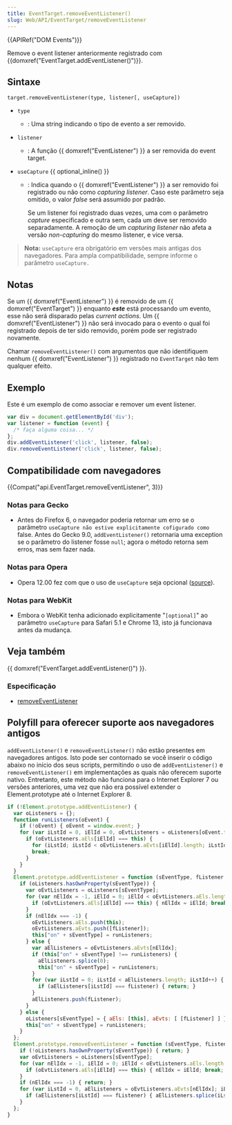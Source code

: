 ```yaml
---
title: EventTarget.removeEventListener()
slug: Web/API/EventTarget/removeEventListener
---
```


{{APIRef("DOM Events")}}

Remove o event listener anteriormente registrado com {{domxref("EventTarget.addEventListener()")}}.

## Sintaxe

```
target.removeEventListener(type, listener[, useCapture])
```

- `type`
  - : Uma string indicando o tipo de evento a ser removido.
- `listener`
  - : A função {{ domxref("EventListener") }} a ser removida do event target.
- `useCapture` {{ optional_inline() }}

  - : Indica quando o {{ domxref("EventListener") }} a ser removido foi registrado ou não como _capturing listener_. Caso este parâmetro seja omitido, o valor _false_ será assumido por padrão.

    Se um listener foi registrado duas vezes, uma com o parâmetro _capture_ especificado e outra sem, cada um deve ser removido separadamente. A remoção de um _capturing listener_ não afeta a versão _non-capturing_ do mesmo listener, e vice versa.

> **Nota:** `useCapture` era obrigatório em versões mais antigas dos navegadores. Para ampla compatibilidade, sempre informe o parâmetro `useCapture.`

## Notas

Se um {{ domxref("EventListener") }} é removido de um {{ domxref("EventTarget") }} enquanto **_este_** está processando um evento, esse não será disparado pelas _current actions_. Um {{ domxref("EventListener") }} não será invocado para o evento o qual foi registrado depois de ter sido removido, porém pode ser registrado novamente.

Chamar `removeEventListener()` com argumentos que não identifiquem nenhum {{ domxref("EventListener") }} registrado no `EventTarget` não tem qualquer efeito.

## Exemplo

Este é um exemplo de como associar e remover um event listener.

```js
var div = document.getElementById('div');
var listener = function (event) {
  /* faça alguma coisa... */
};
div.addEventListener('click', listener, false);
div.removeEventListener('click', listener, false);
```

## Compatibilidade com navegadores

{{Compat("api.EventTarget.removeEventListener", 3)}}

### Notas para Gecko

- Antes do Firefox 6, o navegador poderia retornar um erro se o parâmetro `useCapture não estive explicitamente cofigurado como` false. Antes do Gecko 9.0, `addEventListener()` retornaria uma exception se o parâmetro do listener fosse `null`; agora o método retorna sem erros, mas sem fazer nada.

### Notas para Opera

- Opera 12.00 fez com que o uso de `useCapture` seja opcional ([source](http://my.opera.com/ODIN/blog/2011/09/29/what-s-new-in-opera-development-snapshots-28-september-2011-edition)).

### Notas para WebKit

- Embora o WebKit tenha adicionado explicitamente "`[optional]`" ao parâmetro `useCapture` para Safari 5.1 e Chrome 13, isto já funcionava antes da mudança.

## Veja também

{{ domxref("EventTarget.addEventListener()") }}.

### Especificação

- [removeEventListener](https://www.w3.org/TR/2000/REC-DOM-Level-2-Events-20001113/events.html#Events-EventTarget-removeEventListener)

## Polyfill para oferecer suporte aos navegadores antigos

`addEventListener()` e `removeEventListener()` não estão presentes em navegadores antigos. Isto pode ser contornado se você inserir o código abaixo no início dos seus scripts, permitindo o uso de `addEventListener()` e `removeEventListener()` em implementações as quais não oferecem suporte nativo. Entretanto, este método não funciona para o Internet Explorer 7 ou versões anteriores, uma vez que não era possível extender o Element.prototype até o Internet Explorer 8.

```js
if (!Element.prototype.addEventListener) {
  var oListeners = {};
  function runListeners(oEvent) {
    if (!oEvent) { oEvent = window.event; }
    for (var iLstId = 0, iElId = 0, oEvtListeners = oListeners[oEvent.type]; iElId < oEvtListeners.aEls.length; iElId++) {
      if (oEvtListeners.aEls[iElId] === this) {
        for (iLstId; iLstId < oEvtListeners.aEvts[iElId].length; iLstId++) { oEvtListeners.aEvts[iElId][iLstId].call(this, oEvent); }
        break;
      }
    }
  }
  Element.prototype.addEventListener = function (sEventType, fListener /*, useCapture (will be ignored!) */) {
    if (oListeners.hasOwnProperty(sEventType)) {
      var oEvtListeners = oListeners[sEventType];
      for (var nElIdx = -1, iElId = 0; iElId < oEvtListeners.aEls.length; iElId++) {
        if (oEvtListeners.aEls[iElId] === this) { nElIdx = iElId; break; }
      }
      if (nElIdx === -1) {
        oEvtListeners.aEls.push(this);
        oEvtListeners.aEvts.push([fListener]);
        this["on" + sEventType] = runListeners;
      } else {
        var aElListeners = oEvtListeners.aEvts[nElIdx];
        if (this["on" + sEventType] !== runListeners) {
          aElListeners.splice(0);
          this["on" + sEventType] = runListeners;
        }
        for (var iLstId = 0; iLstId < aElListeners.length; iLstId++) {
          if (aElListeners[iLstId] === fListener) { return; }
        }
        aElListeners.push(fListener);
      }
    } else {
      oListeners[sEventType] = { aEls: [this], aEvts: [ [fListener] ] };
      this["on" + sEventType] = runListeners;
    }
  };
  Element.prototype.removeEventListener = function (sEventType, fListener /*, useCapture (will be ignored!) */) {
    if (!oListeners.hasOwnProperty(sEventType)) { return; }
    var oEvtListeners = oListeners[sEventType];
    for (var nElIdx = -1, iElId = 0; iElId < oEvtListeners.aEls.length; iElId++) {
      if (oEvtListeners.aEls[iElId] === this) { nElIdx = iElId; break; }
    }
    if (nElIdx === -1) { return; }
    for (var iLstId = 0, aElListeners = oEvtListeners.aEvts[nElIdx]; iLstId < aElListeners.length; iLstId++) {
      if (aElListeners[iLstId] === fListener) { aElListeners.splice(iLstId, 1); }
    }
  };
}
```
